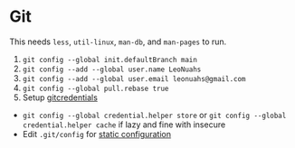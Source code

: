 # Git
This needs `less`, `util-linux`, `man-db`, and `man-pages` to run.

1. `git config --global init.defaultBranch main`
2. `git config --add --global user.name LeoNuahs`
3. `git config --add --global user.email leonuahs@gmail.com`
4. `git config --global pull.rebase true`
5. Setup [gitcredentials](https://git-scm.com/docs/gitcredentials)
  - `git config --global credential.helper store` or `git config --global credential.helper cache` if lazy and fine with insecure
  - Edit `.git/config` for [static configuration](https://git-scm.com/docs/gitcredentials#_avoiding_repetition)
